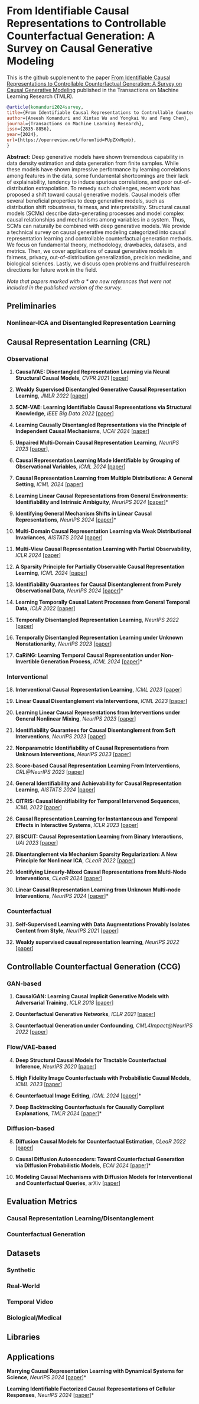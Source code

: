 # From Identifiable Causal Representations to Controllable Counterfactual Generation: A Survey on Causal Generative Modeling

This is the github supplement to the paper [From Identifiable Causal Representations to Controllable Counterfactual Generation: A Survey on Causal Generative Modeling](https://openreview.net/forum?id=PUpZXvNqmb) published in the Transactions on Machine Learning Research (TMLR).

```bibtex
@article{komanduri2024survey,
title={From Identifiable Causal Representations to Controllable Counterfactual Generation: A Survey on Causal Generative Modeling},
author={Aneesh Komanduri and Xintao Wu and Yongkai Wu and Feng Chen},
journal={Transactions on Machine Learning Research},
issn={2835-8856},
year={2024},
url={https://openreview.net/forum?id=PUpZXvNqmb},
}
```

**Abstract:** Deep generative models have shown tremendous capability in data density estimation and data generation from finite samples. While these models have shown impressive performance by learning correlations among features in the data, some fundamental shortcomings are their lack of explainability, tendency to induce spurious correlations, and poor out-of-distribution extrapolation. To remedy such challenges, recent work has proposed a shift toward causal generative models. Causal models offer several beneficial properties to deep generative models, such as distribution shift robustness, fairness, and interpretability. Structural causal models (SCMs) describe data-generating processes and model complex causal relationships and mechanisms among variables in a system. Thus, SCMs can naturally be combined with deep generative models. We provide a technical survey on causal generative modeling categorized into causal representation learning and controllable counterfactual generation methods. We focus on fundamental theory, methodology, drawbacks, datasets, and metrics. Then, we cover applications of causal generative models in fairness, privacy, out-of-distribution generalization, precision medicine, and biological sciences. Lastly, we discuss open problems and fruitful research directions for future work in the field.

*Note that papers marked with a * are new references that were not included in the published version of the survey.*


## Preliminaries

### Nonlinear-ICA and Disentangled Representation Learning

## Causal Representation Learning (CRL)
### Observational

1. **CausalVAE: Disentangled Representation Learning via Neural Structural Causal Models**, *CVPR 2021* [[paper](https://openaccess.thecvf.com/content/CVPR2021/html/Yang_CausalVAE_Disentangled_Representation_Learning_via_Neural_Structural_Causal_Models_CVPR_2021_paper.html)]
  
2. **Weakly Supervised Disentangled Generative Causal Representation Learning**, *JMLR 2022* [[paper](https://arxiv.org/abs/2010.02637)]

3. **SCM-VAE: Learning Identifiable Causal Representations via Structural Knowledge**, *IEEE Big Data 2022* [[paper](https://ieeexplore.ieee.org/document/10021114)]

4. **Learning Causally Disentangled Representations via the Principle of Independent Causal Mechanisms**, *IJCAI 2024* [[paper](https://arxiv.org/abs/2306.01213)]

5. **Unpaired Multi-Domain Causal Representation Learning**, *NeurIPS 2023* [[paper](https://openreview.net/forum?id=zW1uVN6Mbv)],

6. **Causal Representation Learning Made Identifiable by Grouping of Observational Variables**, *ICML 2024* [[paper](https://openreview.net/forum?id=SL6V527p1F&referrer=%5Bthe%20profile%20of%20Aapo%20Hyvarinen%5D(%2Fprofile%3Fid%3D~Aapo_Hyvarinen1))]

7. **Causal Representation Learning from Multiple Distributions: A General Setting**, *ICML 2024* [[paper](https://proceedings.mlr.press/v235/zhang24br.html)]

8. **Learning Linear Causal Representations from General Environments: Identifiability and Intrinsic Ambiguity**, *NeurIPS 2024* [[paper](https://arxiv.org/abs/2311.12267)]*

9. **Identifying General Mechanism Shifts in Linear Causal Representations**, *NeurIPS 2024* [[paper]()]*

10. **Multi-Domain Causal Representation Learning via Weak Distributional Invariances**, *AISTATS 2024* [[paper](https://proceedings.mlr.press/v238/ahuja24a.html)]

11. **Multi-View Causal Representation Learning with Partial Observability**, *ICLR 2024* [[paper](https://openreview.net/forum?id=OGtnhKQJms)]

12. **A Sparsity Principle for Partially Observable Causal Representation Learning**, *ICML 2024* [[paper](https://proceedings.mlr.press/v235/xu24ac.html)]

13. **Identifiability Guarantees for Causal Disentanglement from Purely Observational Data**, *NeurIPS 2024* [[paper]()]*

14. **Learning Temporally Causal Latent Processes from General Temporal Data**, *ICLR 2022* [[paper](https://openreview.net/forum?id=RDlLMjLJXdq)]

15. **Temporally Disentangled Representation Learning**, *NeurIPS 2022* [[paper](https://openreview.net/forum?id=Vi-sZWNA_Ue)]

16. **Temporally Disentangled Representation Learning under Unknown Nonstationarity**, *NeurIPS 2023* [[paper](https://openreview.net/forum?id=V8GHCGYLkf&noteId=jgG1mMzOkD)]

17. **CaRiNG: Learning Temporal Causal Representation under Non-Invertible Generation Process**, *ICML 2024* [[paper](https://proceedings.mlr.press/v235/chen24ai.html)]*

   
### Interventional

18. **Interventional Causal Representation Learning**, *ICML 2023* [[paper](https://arxiv.org/abs/2209.11924)]

19. **Linear Causal Disentanglement via Interventions**, *ICML 2023* [[paper](https://arxiv.org/abs/2211.16467)]

20. **Learning Linear Causal Representations from Interventions under General Nonlinear Mixing**, *NeurIPS 2023* [[paper](https://arxiv.org/abs/2306.02235)]

21. **Identifiability Guarantees for Causal Disentanglement from Soft Interventions**, *NeurIPS 2023* [[paper](https://arxiv.org/abs/2307.06250)]

22. **Nonparametric Identifiability of Causal Representations from Unknown Interventions**, *NeurIPS 2023* [[paper](https://arxiv.org/abs/2306.00542)]

23. **Score-based Causal Representation Learning From Interventions**, *CRL@NeurIPS 2023* [[paper](https://openreview.net/forum?id=MytNJ6lXAV)]

24. **General Identifiability and Achievability for Causal Representation Learning**, *AISTATS 2024* [[paper](https://proceedings.mlr.press/v238/varici24a.html)]

25. **CITRIS: Causal Identifiability for Temporal Intervened Sequences**, *ICML 2022* [[paper](https://arxiv.org/abs/2202.03169)]

26. **Causal Representation Learning for Instantaneous and Temporal Effects in Interactive Systems**, *ICLR 2023* [[paper](https://arxiv.org/abs/2206.06169)]

27. **BISCUIT: Causal Representation Learning from Binary Interactions**, *UAI 2023* [[paper](https://proceedings.mlr.press/v216/lippe23a.html)]

28. **Disentanglement via Mechanism Sparsity Regularization: A New Principle for Nonlinear ICA**, *CLeaR 2022* [[paper](https://arxiv.org/abs/2107.10098)]

29. **Identifying Linearly-Mixed Causal Representations from Multi-Node Interventions**, *CLeaR 2024* [[paper](https://arxiv.org/abs/2311.02695)]

30. **Linear Causal Representation Learning from Unknown Multi-node Interventions**, *NeurIPS 2024* [[paper](https://arxiv.org/abs/2406.05937)]*


### Counterfactual

31. **Self-Supervised Learning with Data Augmentations Provably Isolates Content from Style**, *NeurIPS 2021* [[paper](https://arxiv.org/abs/2106.04619)]

32. **Weakly supervised causal representation learning**, *NeurIPS 2022* [[paper](https://arxiv.org/abs/2203.16437)]


## Controllable Counterfactual Generation (CCG)

### GAN-based

1. **CausalGAN: Learning Causal Implicit Generative Models with Adversarial Training**, *ICLR 2018* [[paper](https://openreview.net/forum?id=BJE-4xW0W)]

2. **Counterfactual Generative Networks**, *ICLR 2021* [[paper](https://arxiv.org/abs/2101.06046)]

3. **Counterfactual Generation under Confounding**, *CML4Impact@NeurIPS 2022* [[paper](https://arxiv.org/abs/2305.18183)]


### Flow/VAE-based

4. **Deep Structural Causal Models for Tractable Counterfactual Inference**, *NeurIPS 2020* [[paper](https://arxiv.org/abs/2006.06485)]

5. **High Fidelity Image Counterfactuals with Probabilistic Causal Models**, *ICML 2023* [[paper](https://arxiv.org/abs/2306.15764)]

6. **Counterfactual Image Editing**, *ICML 2024* [[paper](https://proceedings.mlr.press/v235/pan24a.html)]*

7. **Deep Backtracking Counterfactuals for Causally Compliant Explanations**, *TMLR 2024* [[paper](https://openreview.net/forum?id=Br5esc2CXR)]*


### Diffusion-based

8. **Diffusion Causal Models for Counterfactual Estimation**, *CLeaR 2022* [[paper](https://arxiv.org/abs/2202.10166)]

9. **Causal Diffusion Autoencoders: Toward Counterfactual Generation via Diffusion Probabilistic Models**, *ECAI 2024* [[paper](https://arxiv.org/abs/2404.17735)]*

10. **Modeling Causal Mechanisms with Diffusion Models for Interventional and Counterfactual Queries**, arXiv [[paper](https://arxiv.org/abs/2302.00860)]

## Evaluation Metrics
### Causal Representation Learning/Disentanglement




### Counterfactual Generation



## Datasets
### Synthetic


### Real-World


### Temporal Video


### Biological/Medical



## Libraries


## Applications

**Marrying Causal Representation Learning with Dynamical Systems for Science**, *NeurIPS 2024* [[paper](https://arxiv.org/abs/2405.13888)]*

**Learning Identifiable Factorized Causal Representations of Cellular Responses**, *NeurIPS 2024* [[paper]()]*

